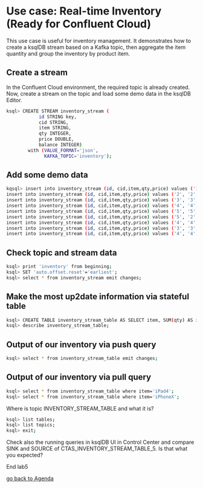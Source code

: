 # Use case: Real-time Inventory (Ready for Confluent Cloud)

This use case is useful for inventory management. It demonstrates how to create a ksqlDB stream based on a Kafka topic, then aggregate the item quantity and group the inventory by product item.

## Create a stream
In the Confluent Cloud environment, the required topic is already created.
Now, create a stream on the topic and load some demo data in the ksqlDB Editor.

```bash
ksql> CREATE STREAM inventory_stream (
			id STRING key,
			cid STRING,
			item STRING,
			qty INTEGER,
			price DOUBLE,
			balance INTEGER)
		with (VALUE_FORMAT='json',
		      KAFKA_TOPIC='inventory');
```

## Add some demo data
```bash
kqsql> insert into inventory_stream (id, cid,item,qty,price) values ('1', '1', 'Apple Magic Mouse 2', 10, 99);
insert into inventory_stream (id, cid,item,qty,price) values ('2', '2', 'iPhoneX', 25, 999);
insert into inventory_stream (id, cid,item,qty,price) values ('3', '3', 'MacBookPro13', 100, 1799);
insert into inventory_stream (id, cid,item,qty,price) values ('4', '4', 'iPad4', 20, 340);
insert into inventory_stream (id, cid,item,qty,price) values ('5', '5', 'Apple Pencil', 10, 79);
insert into inventory_stream (id, cid,item,qty,price) values ('5', '2', 'PhoneX', 10, 899);
insert into inventory_stream (id, cid,item,qty,price) values ('4', '4', 'iPad4', -20, 399);
insert into inventory_stream (id, cid,item,qty,price) values ('3', '3', 'MacBookPro13', 10, 1899);
insert into inventory_stream (id, cid,item,qty,price) values ('4', '4', 'iPad4', 20, 399);
```

## Check topic and stream data
```bash
ksql> print 'inventory' from beginning;
ksql> SET 'auto.offset.reset'='earliest';
ksql> select * from inventory_stream emit changes;
```

## Make the most up2date information via stateful table
```bash
ksql> CREATE TABLE inventory_stream_table AS SELECT item, SUM(qty) AS item_qty FROM inventory_stream GROUP BY item emit changes;
ksql> describe inventory_stream_table;
```
## Output of our inventory via push query
```bash
ksql> select * from inventory_stream_table emit changes;
```
## Output of our inventory via pull query
```bash
ksql> select * from inventory_stream_table where item='iPad4';
ksql> select * from inventory_stream_table where item='iPhoneX';
```
Where is topic INVENTORY_STREAM_TABLE and what it is?
```bash
ksql> list tables;
ksql> list topics;
ksql> exit;
````
Check also the running queries in ksqlDB UI in Control Center and compare SINK and SOURCE of CTAS_INVENTORY_STREAM_TABLE_5. Is that what you expected?

End lab5

[go back to Agenda](https://github.com/ora0600/confluent-ksqldb-hands-on-workshop/blob/master/README.md#hands-on-agenda-and-labs)
